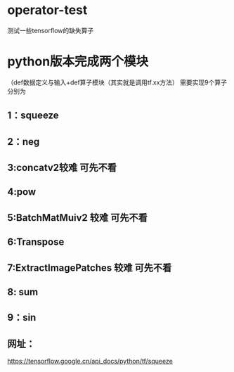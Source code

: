 # operator-test
测试一些tensorflow的缺失算子
# python版本完成两个模块
（def数据定义与输入+def算子模块（其实就是调用tf.xx方法）
 需要实现9个算子分别为
## 1：squeeze
## 2：neg
## 3:concatv2较难 可先不看
## 4:pow
## 5:BatchMatMuiv2 较难 可先不看
## 6:Transpose
## 7:ExtractImagePatches 较难 可先不看
## 8: sum
## 9：sin
## 网址：
https://tensorflow.google.cn/api_docs/python/tf/squeeze
